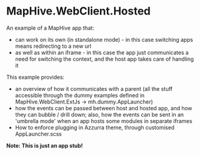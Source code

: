 # MapHive.WebClient.Hosted

An example of a MapHive app that:
* can work on its own (in standalone mode) - in this case switching apps means redirecting to a new url
* as well as within an iframe - in this case the app just communicates a need for switching the context, and the host app takes care of handling it

This example provides:
* an overview of how it communicates with a parent (all the stuff accessible through the dummy examples defined in MapHive.WebClient.ExtJs -> mh.dummy.AppLauncher)
* how the events can be passed between host and hosted app, and how they can bubble / drill down; also, how the events can be sent in an 'umbrella mode' when an app hosts some modules in separate iframes
* How to enforce plugging in Azzurra theme, through customised AppLauncher.scss

**Note: This is just an app stub!**
